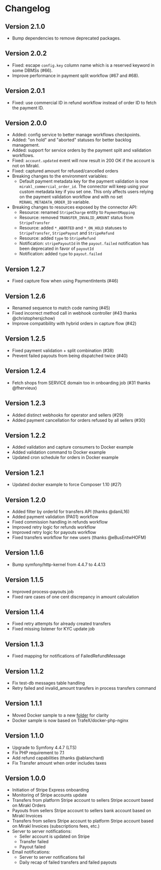 # Changelog

## Version 2.1.0

- Bump dependencies to remove deprecated packages.

## Version 2.0.2

- Fixed: escape `config.key` column name which is a reserved keyword in some DBMSs (#66).
- Improve performance in payment split workflow (#67 and #68).

## Version 2.0.1

- Fixed: use commercial ID in refund workflow instead of order ID to fetch the payment ID.

## Version 2.0.0

- Added: config service to better manage workflows checkpoints.
- Added: "on hold" and "aborted" statuses for better backlog management.
- Added: support for service orders by the payment split and validation workflows.
- Fixed: `account.updated` event will now result in 200 OK if the account is not on Mirakl.
- Fixed: captured amount for refused/cancelled orders
- Breaking changes to the environment variables:
  - Default payment metadata key for the payment validation is now `mirakl_commercial_order_id`. The connector will keep using your custom metadata key if you set one. This only affects users relying on the payment validation workflow and with no set `MIRAKL_METADATA_ORDER_ID` variable.
- Breaking changes to resources exposed by the connector API:
  - Resource: renamed `StripeCharge` entity to `PaymentMapping`
  - Resource: removed `TRANSFER_INVALID_AMOUNT` status from `StripeTransfer`
  - Resource: added `*_ABORTED` and `*_ON_HOLD` statuses to `StripeTransfer`, `StripePayout` and `StripeRefund`
  - Resource: added `type` to `StripeRefund`
  - Notification: `stripePayoutId` in the `payout.failed` notification has been deprecated in favor of `payoutId`
  - Notification: added `type` to `payout.failed`

## Version 1.2.7

- Fixed capture flow when using PaymentIntents (#46)

## Version 1.2.6

- Renamed sequence to match code naming (#45)
- Fixed incorrect method call in webhook controller (#43 thanks @christophersjchow)
- Improve compatibility with hybrid orders in capture flow (#42)

## Version 1.2.5

- Fixed payment validation + split combination (#38)
- Prevent failed payouts from being dispatched twice (#40)

## Version 1.2.4

- Fetch shops from SERVICE domain too in onboarding job (#31 thanks @fhervieux)

## Version 1.2.3

- Added distinct webhooks for operator and sellers (#29)
- Added payment cancellation for orders refused by all sellers (#30)

## Version 1.2.2

- Added validation and capture consumers to Docker example
- Added validation command to Docker example
- Updated cron schedule for orders in Docker example

## Version 1.2.1

- Updated docker example to force Composer 1.10 (#27)

## Version 1.2.0

- Added filter by orderId for transfers API (thanks @daniL16)
- Added payment validation (PA01) workflow
- Fixed commission handling in refunds workflow
- Improved retry logic for refunds workflow
- Improved retry logic for payouts workflow
- Fixed transfers workflow for new users (thanks @eBusEntwHOFM)

## Version 1.1.6

- Bump symfony/http-kernel from 4.4.7 to 4.4.13

## Version 1.1.5

- Improved process-payouts job
- Fixed rare cases of one cent discrepancy in amount calculation

## Version 1.1.4

- Fixed retry attempts for already created transfers
- Fixed missing listener for KYC update job

## Version 1.1.3

- Fixed mapping for notifications of FailedRefundMessage

## Version 1.1.2

- Fix test-db messages table handling
- Retry failed and invalid_amount transfers in process transfers command

## Version 1.1.1

- Moved Docker sample to a new [folder](examples/docker) for clarity
- Docker sample is now based on TrafeX/docker-php-nginx

## Version 1.1.0

- Upgrade to Symfony 4.4.7 (LTS)
- Fix PHP requirement to 7.1
- Add refund capabilities (thanks @ablanchard)
- Fix Transfer amount when order includes taxes

## Version 1.0.0

- Initiation of Stripe Express onboarding
- Monitoring of Stripe accounts update
- Transfers from platform Stripe account to sellers Stripe account based on Mirakl Orders
- Payouts from sellers Stripe account to sellers bank account based on Mirakl Invoices
- Transfers from sellers Stripe account to platform Stripe account based on Mirakl Invoices (subscriptions fees, etc.)
- Server to server notifications:
  - Seller account is updated on Stripe
  - Transfer failed
  - Payout failed
- Email notifications:
  - Server to server notifications fail
  - Daily recap of failed transfers and failed payouts
